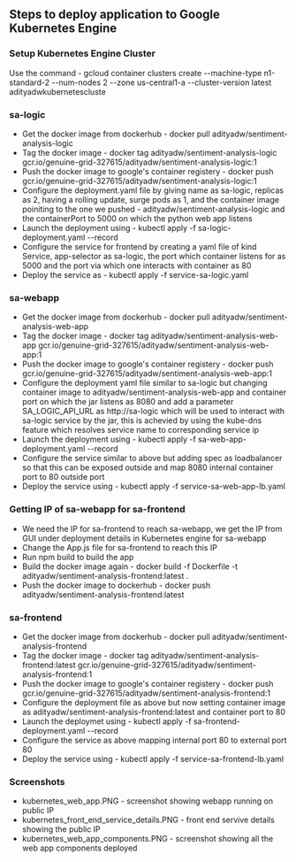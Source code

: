 ## Steps to deploy application to Google Kubernetes Engine
### Setup Kubernetes Engine Cluster
Use the command - gcloud container clusters create --machine-type n1-standard-2 --num-nodes 2 --zone us-central1-a --cluster-version latest adityadwkubernetescluste
### sa-logic
* Get the docker image from dockerhub - docker pull adityadw/sentiment-analysis-logic
* Tag the docker image - docker tag adityadw/sentiment-analysis-logic gcr.io/genuine-grid-327615/adityadw/sentiment-analysis-logic:1
* Push the docker image to google's container registery - docker push gcr.io/genuine-grid-327615/adityadw/sentiment-analysis-logic:1
* Configure the deployment.yaml file by giving name as sa-logic, replicas as 2, having a rolling update, surge pods as 1, and the container image poiniting to the one we pushed - adityadw/sentiment-analysis-logic and the containerPort to 5000 on which the python web app listens
* Launch the deployment using - kubectl apply -f sa-logic-deployment.yaml --record
* Configure the service for frontend by creating a yaml file of kind Service, app-selector as sa-logic, the port which container listens for as 5000 and the port via which one interacts with container as 80
* Deploy the service as - kubectl apply -f service-sa-logic.yaml
### sa-webapp
* Get the docker image from dockerhub - docker pull adityadw/sentiment-analysis-web-app
* Tag the docker image - docker tag adityadw/sentiment-analysis-web-app gcr.io/genuine-grid-327615/adityadw/sentiment-analysis-web-app:1
* Push the docker image to google's container registery - docker push gcr.io/genuine-grid-327615/adityadw/sentiment-analysis-web-app:1
* Configure the deployment yaml file similar to sa-logic but changing container image to adityadw/sentiment-analysis-web-app and container port on which the jar listens as 8080 and add a parameter SA_LOGIC_API_URL as http://sa-logic which will be used to interact with sa-logic service by the jar, this is achevied by using the kube-dns feature which resolves service name to corresponding service ip
* Launch the deployment using - kubectl apply -f sa-web-app-deployment.yaml --record
* Configure the service similar to above but adding spec as loadbalancer so that this can be exposed outside and map 8080 internal container port to 80 outside port
* Deploy the service using - kubectl apply -f service-sa-web-app-lb.yaml
### Getting IP  of sa-webapp for sa-frontend
* We need the IP for sa-frontend to reach sa-webapp, we get the IP from GUI under deployment details in Kubernetes engine for sa-webapp
* Change the App.js file for sa-frontend to reach this IP
* Run npm build to build the app
* Build the docker image again - docker build -f Dockerfile -t adityadw/sentiment-analysis-frontend:latest .
* Push the docker image to dockerhub - docker push adityadw/sentiment-analysis-frontend:latest
### sa-frontend
* Get the docker image from dockerhub - docker pull adityadw/sentiment-analysis-frontend
* Tag the docker image - docker tag adityadw/sentiment-analysis-frontend:latest gcr.io/genuine-grid-327615/adityadw/sentiment-analysis-frontend:1
* Push the docker image to google's container registery - docker push gcr.io/genuine-grid-327615/adityadw/sentiment-analysis-frontend:1
* Configure the deployment file as above but now setting container image as adityadw/sentiment-analysis-frontend:latest and container port to 80
* Launch the deploymet using - kubectl apply -f sa-frontend-deployment.yaml --record
* Configure the service as above mapping internal port 80 to external port 80
* Deploy the service using - kubectl apply -f service-sa-frontend-lb.yaml
### Screenshots
* kubernetes_web_app.PNG - screenshot showing webapp running on public IP
* kubernetes_front_end_service_details.PNG - front end servive details showing the public IP
* kubernetes_web_app_components.PNG - screenshot showing all the web app components deployed
